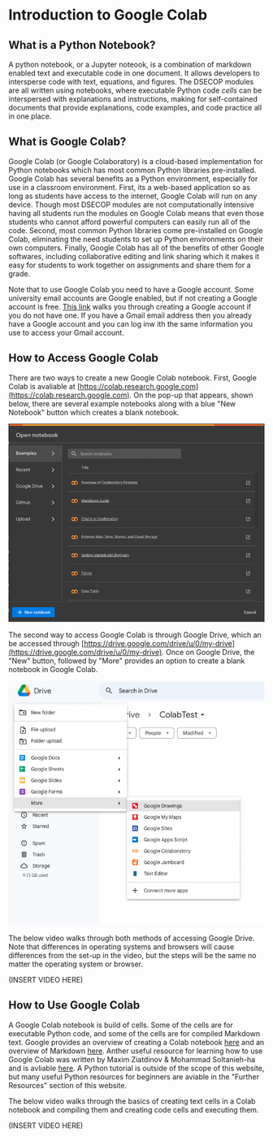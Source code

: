 # Introduction to Google Colab

## What is a Python Notebook?
A python notebook, or a Jupyter noteook, is a combination of markdown enabled text and executable code in one document. It allows developers to intersperse code with text, equations, and figures. The DSECOP modules are all written using notebooks, where executable Python code _cells_ can be interspersed with explanations and instructions, making for self-contained documents that provide explanations, code examples, and code practice all in one place.

## What is Google Colab?
Google Colab (or Google Colaboratory) is a cloud-based implementation for Python notebooks which has most common Python libraries pre-installed. Google Colab has several benefits as a Python environment, especially for use in a classroom environment. First, its a web-based application so as long as students have access to the internet, Google Colab will run on any device. Though most DSECOP modules are not computationally intensive having all students run the modules on Google Colab means that even those students who cannot afford powerful computers can easily run all of the code. Second, most common Python libraries come pre-installed on Google Colab, eliminating the need students to set up Python environments on their own computers. Finally, Google Colab has all of the benefits of other Google softwares, including collaborative editing and link sharing which it makes it easy for students to work together on assignments and share them for a grade.

Note that to use Google Colab you need to have a Google account. Some university email accounts are Google enabled, but if not creating a Google account is free. [This link](https://support.google.com/accounts/answer/27441) walks you through creating a Google account if you do not have one. If you have a Gmail email address then you already have a Google account and you can log inw ith the same information you use to access your Gmail account.

## How to Access Google Colab
There are two ways to create a new Google Colab notebook. First, Google Colab is avaliable at [https://colab.research.google.com](https://colab.research.google.com). On the pop-up that appears, shown below, there are several example notebooks along with a blue "New Notebook" button which creates a blank notebook.

![Colab Pop-Up](https://github.com/butler-julie/TheProfessorsModule/blob/main/ColabStart.png?raw=true)

The second way to access Google Colab is through Google Drive, which an be accessed through [https://drive.google.com/drive/u/0/my-drive](https://drive.google.com/drive/u/0/my-drive). Once on Google Drive, the "New" button, followed by "More" provides an option to create a blank notebook in Google Colab.

![Google Drive Menu](https://github.com/butler-julie/TheProfessorsModule/blob/main/Drive.png?raw=true)

The below video walks through both methods of accessing Google Drive. Note that differences in operating systems and browsers will cause differences from the set-up in the video, but the steps will be the same no matter the operating system or browser.

(INSERT VIDEO HERE)

## How to Use Google Colab

A Google Colab notebook is build of cells. Some of the cells are for executable Python code, and some of the cells are for compiled Markdown text. Google provides an overview of creating a Colab notebook [here](https://colab.research.google.com/notebooks/basic_features_overview.ipynb) and an overview of Markdown [here](https://colab.research.google.com/notebooks/markdown_guide.ipynb). Anther useful resource for learning how to use Google Colab was written by Maxim Ziatdinov & Mohammad Soltanieh-ha and is avliable [here](https://colab.research.google.com/github/soltaniehha/Intro-to-Colab/blob/main/Colab-Intro.ipynb#scrollTo=X1eAzUL-twns). A Python tutorial is outside of the scope of this website, but many useful Python resources for beginners are aviable in the "Further Resources" section of this website.

The below video walks through the basics of creating text cells in a Colab notebook and compiling them and creating code cells and executing them.

(INSERT VIDEO HERE)


